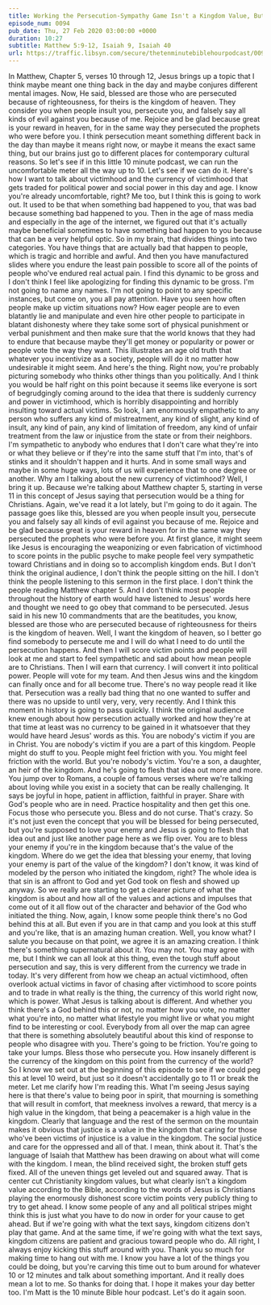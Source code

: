 ```yaml
---
title: Working the Persecution-Sympathy Game Isn't a Kingdom Value, But Justice Is
episode_num: 0094
pub_date: Thu, 27 Feb 2020 03:00:00 +0000
duration: 10:27
subtitle: Matthew 5:9-12, Isaiah 9, Isaiah 40
url: https://traffic.libsyn.com/secure/thetenminutebiblehourpodcast/0094_-_Final.mp3
---
```


 In Matthew, Chapter 5, verses 10 through 12, Jesus brings up a topic that I think maybe meant one thing back in the day and maybe conjures different mental images. Now, He said, blessed are those who are persecuted because of righteousness, for theirs is the kingdom of heaven. They consider you when people insult you, persecute you, and falsely say all kinds of evil against you because of me. Rejoice and be glad because great is your reward in heaven, for in the same way they persecuted the prophets who were before you. I think persecution meant something different back in the day than maybe it means right now, or maybe it means the exact same thing, but our brains just go to different places for contemporary cultural reasons. So let's see if in this little 10 minute podcast, we can run the uncomfortable meter all the way up to 10. Let's see if we can do it. Here's how I want to talk about victimhood and the currency of victimhood that gets traded for political power and social power in this day and age. I know you're already uncomfortable, right? Me too, but I think this is going to work out. It used to be that when something bad happened to you, that was bad because something bad happened to you. Then in the age of mass media and especially in the age of the internet, we figured out that it's actually maybe beneficial sometimes to have something bad happen to you because that can be a very helpful optic. So in my brain, that divides things into two categories. You have things that are actually bad that happen to people, which is tragic and horrible and awful. And then you have manufactured slides where you endure the least pain possible to score all of the points of people who've endured real actual pain. I find this dynamic to be gross and I don't think I feel like apologizing for finding this dynamic to be gross. I'm not going to name any names. I'm not going to point to any specific instances, but come on, you all pay attention. Have you seen how often people make up victim situations now? How eager people are to even blatantly lie and manipulate and even hire other people to participate in blatant dishonesty where they take some sort of physical punishment or verbal punishment and then make sure that the world knows that they had to endure that because maybe they'll get money or popularity or power or people vote the way they want. This illustrates an age old truth that whatever you incentivize as a society, people will do it no matter how undesirable it might seem. And here's the thing. Right now, you're probably picturing somebody who thinks other things than you politically. And I think you would be half right on this point because it seems like everyone is sort of begrudgingly coming around to the idea that there is suddenly currency and power in victimhood, which is horribly disappointing and horribly insulting toward actual victims. So look, I am enormously empathetic to any person who suffers any kind of mistreatment, any kind of slight, any kind of insult, any kind of pain, any kind of limitation of freedom, any kind of unfair treatment from the law or injustice from the state or from their neighbors. I'm sympathetic to anybody who endures that I don't care what they're into or what they believe or if they're into the same stuff that I'm into, that's of stinks and it shouldn't happen and it hurts. And in some small ways and maybe in some huge ways, lots of us will experience that to one degree or another. Why am I talking about the new currency of victimhood? Well, I bring it up. Because we're talking about Matthew chapter 5, starting in verse 11 in this concept of Jesus saying that persecution would be a thing for Christians. Again, we've read it a lot lately, but I'm going to do it again. The passage goes like this, blessed are you when people insult you, persecute you and falsely say all kinds of evil against you because of me. Rejoice and be glad because great is your reward in heaven for in the same way they persecuted the prophets who were before you. At first glance, it might seem like Jesus is encouraging the weaponizing or even fabrication of victimhood to score points in the public psyche to make people feel very sympathetic toward Christians and in doing so to accomplish kingdom ends. But I don't think the original audience, I don't think the people sitting on the hill. I don't think the people listening to this sermon in the first place. I don't think the people reading Matthew chapter 5. And I don't think most people throughout the history of earth would have listened to Jesus' words here and thought we need to go obey that command to be persecuted. Jesus said in his new 10 commandments that are the beatitudes, you know, blessed are those who are persecuted because of righteousness for theirs is the kingdom of heaven. Well, I want the kingdom of heaven, so I better go find somebody to persecute me and I will do what I need to do until the persecution happens. And then I will score victim points and people will look at me and start to feel sympathetic and sad about how mean people are to Christians. Then I will earn that currency. I will convert it into political power. People will vote for my team. And then Jesus wins and the kingdom can finally once and for all become true. There's no way people read it like that. Persecution was a really bad thing that no one wanted to suffer and there was no upside to until very, very, very recently. And I think this moment in history is going to pass quickly. I think the original audience knew enough about how persecution actually worked and how they're at that time at least was no currency to be gained in it whatsoever that they would have heard Jesus' words as this. You are nobody's victim if you are in Christ. You are nobody's victim if you are a part of this kingdom. People might do stuff to you. People might feel friction with you. You might feel friction with the world. But you're nobody's victim. You're a son, a daughter, an heir of the kingdom. And he's going to flesh that idea out more and more. You jump over to Romans, a couple of famous verses where we're talking about loving while you exist in a society that can be really challenging. It says be joyful in hope, patient in affliction, faithful in prayer. Share with God's people who are in need. Practice hospitality and then get this one. Focus those who persecute you. Bless and do not curse. That's crazy. So it's not just even the concept that you will be blessed for being persecuted, but you're supposed to love your enemy and Jesus is going to flesh that idea out and just like another page here as we flip over. You are to bless your enemy if you're in the kingdom because that's the value of the kingdom. Where do we get the idea that blessing your enemy, that loving your enemy is part of the value of the kingdom? I don't know, it was kind of modeled by the person who initiated the kingdom, right? The whole idea is that sin is an affront to God and yet God took on flesh and showed up anyway. So we really are starting to get a clearer picture of what the kingdom is about and how all of the values and actions and impulses that come out of it all flow out of the character and behavior of the God who initiated the thing. Now, again, I know some people think there's no God behind this at all. But even if you are in that camp and you look at this stuff and you're like, that is an amazing human creation. Well, you know what? I salute you because on that point, we agree it is an amazing creation. I think there's something supernatural about it. You may not. You may agree with me, but I think we can all look at this thing, even the tough stuff about persecution and say, this is very different from the currency we trade in today. It's very different from how we cheap an actual victimhood, often overlook actual victims in favor of chasing after victimhood to score points and to trade in what really is the thing, the currency of this world right now, which is power. What Jesus is talking about is different. And whether you think there's a God behind this or not, no matter how you vote, no matter what you're into, no matter what lifestyle you might live or what you might find to be interesting or cool. Everybody from all over the map can agree that there is something absolutely beautiful about this kind of response to people who disagree with you. There's going to be friction. You're going to take your lumps. Bless those who persecute you. How insanely different is the currency of the kingdom on this point from the currency of the world? So I know we set out at the beginning of this episode to see if we could peg this at level 10 weird, but just so it doesn't accidentally go to 11 or break the meter. Let me clarify how I'm reading this. What I'm seeing Jesus saying here is that there's value to being poor in spirit, that mourning is something that will result in comfort, that meekness involves a reward, that mercy is a high value in the kingdom, that being a peacemaker is a high value in the kingdom. Clearly that language and the rest of the sermon on the mountain makes it obvious that justice is a value in the kingdom that caring for those who've been victims of injustice is a value in the kingdom. The social justice and care for the oppressed and all of that. I mean, think about it. That's the language of Isaiah that Matthew has been drawing on about what will come with the kingdom. I mean, the blind received sight, the broken stuff gets fixed. All of the uneven things get leveled out and squared away. That is center cut Christianity kingdom values, but what clearly isn't a kingdom value according to the Bible, according to the words of Jesus is Christians playing the enormously dishonest score victim points very publicly thing to try to get ahead. I know some people of any and all political stripes might think this is just what you have to do now in order for your cause to get ahead. But if we're going with what the text says, kingdom citizens don't play that game. And at the same time, if we're going with what the text says, kingdom citizens are patient and gracious toward people who do. All right, I always enjoy kicking this stuff around with you. Thank you so much for making time to hang out with me. I know you have a lot of the things you could be doing, but you're carving this time out to bum around for whatever 10 or 12 minutes and talk about something important. And it really does mean a lot to me. So thanks for doing that. I hope it makes your day better too. I'm Matt is the 10 minute Bible hour podcast. Let's do it again soon.